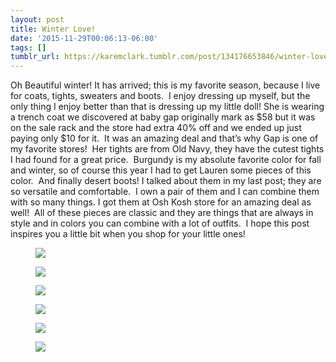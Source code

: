 ```yaml
---
layout: post
title: Winter Love!
date: '2015-11-29T00:06:13-06:00'
tags: []
tumblr_url: https://karemclark.tumblr.com/post/134176653846/winter-love
---
```

Oh Beautiful winter! It has arrived; this is my favorite season, because I live for coats, tights, sweaters and boots. &nbsp;I enjoy dressing up myself, but the only thing I enjoy better than that is dressing up my little doll! She is wearing a trench coat we discovered at baby gap originally mark as $58 but it was on the sale rack and the store had extra 40% off and we ended up just paying only $10 for it. &nbsp;It was an amazing deal and that’s why Gap is one of my favorite stores! &nbsp;Her tights are from Old Navy, they have the cutest tights I had found for a great price. &nbsp;Burgundy is my absolute favorite color for fall and winter, so of course this year I had to get Lauren some pieces of this color. &nbsp;And finally desert boots! I talked about them in my last post; they are so versatile and comfortable. &nbsp;I own a pair of them and I can combine them with so many things. I got them at Osh Kosh store for an amazing deal as well! &nbsp;All of these pieces are classic and they are things that are always in style and in colors you can combine with a lot of outfits. &nbsp;I hope this post inspires you a little bit when you shop for your little ones! &nbsp;

<figure class="tmblr-full" data-orig-height="535" data-orig-width="540" data-orig-src="https://64.media.tumblr.com/b402b470142ca8b7fed57b91ea1053f8/tumblr_inline_nyl4wfLktg1t4qra9_540.jpg"><img src="https://64.media.tumblr.com/b402b470142ca8b7fed57b91ea1053f8/tumblr_inline_nyl4zeg3Kx1t4qra9_540.jpg" data-orig-height="535" data-orig-width="540" data-orig-src="https://64.media.tumblr.com/b402b470142ca8b7fed57b91ea1053f8/tumblr_inline_nyl4wfLktg1t4qra9_540.jpg"></figure><figure class="tmblr-full" data-orig-height="360" data-orig-width="540" data-orig-src="https://64.media.tumblr.com/482b543b6a792deb9e3d3b740d24cd0a/tumblr_inline_nyl4wfxrsB1t4qra9_540.jpg"><img src="https://64.media.tumblr.com/482b543b6a792deb9e3d3b740d24cd0a/tumblr_inline_nyl4zeitIh1t4qra9_540.jpg" data-orig-height="360" data-orig-width="540" data-orig-src="https://64.media.tumblr.com/482b543b6a792deb9e3d3b740d24cd0a/tumblr_inline_nyl4wfxrsB1t4qra9_540.jpg"></figure><figure class="tmblr-full" data-orig-height="360" data-orig-width="540" data-orig-src="https://64.media.tumblr.com/fc9f60372b2bd4a470dd133953f47b99/tumblr_inline_nyl4wf3iS51t4qra9_540.jpg"><img src="https://64.media.tumblr.com/fc9f60372b2bd4a470dd133953f47b99/tumblr_inline_nyl4zfgoeD1t4qra9_540.jpg" data-orig-height="360" data-orig-width="540" data-orig-src="https://64.media.tumblr.com/fc9f60372b2bd4a470dd133953f47b99/tumblr_inline_nyl4wf3iS51t4qra9_540.jpg"></figure><figure class="tmblr-full" data-orig-height="402" data-orig-width="540" data-orig-src="https://64.media.tumblr.com/b849dc547548c1456e5ed90a5d835f9f/tumblr_inline_nyl4wgGfKW1t4qra9_540.jpg"><img src="https://64.media.tumblr.com/b849dc547548c1456e5ed90a5d835f9f/tumblr_inline_nyl4zfJAoX1t4qra9_540.jpg" data-orig-height="402" data-orig-width="540" data-orig-src="https://64.media.tumblr.com/b849dc547548c1456e5ed90a5d835f9f/tumblr_inline_nyl4wgGfKW1t4qra9_540.jpg"></figure><figure class="tmblr-full" data-orig-height="505" data-orig-width="540" data-orig-src="https://64.media.tumblr.com/60d3b8f30be8ad6a419916e9fecf9e85/tumblr_inline_nyl4wg1yfn1t4qra9_540.jpg"><img src="https://64.media.tumblr.com/60d3b8f30be8ad6a419916e9fecf9e85/tumblr_inline_nyl4zgykQ11t4qra9_540.jpg" data-orig-height="505" data-orig-width="540" data-orig-src="https://64.media.tumblr.com/60d3b8f30be8ad6a419916e9fecf9e85/tumblr_inline_nyl4wg1yfn1t4qra9_540.jpg"></figure><figure class="tmblr-full" data-orig-height="360" data-orig-width="540" data-orig-src="https://64.media.tumblr.com/0df78928787d6ec98f4d6099fa5ed423/tumblr_inline_nyl4whq0lh1t4qra9_540.jpg"><img src="https://64.media.tumblr.com/0df78928787d6ec98f4d6099fa5ed423/tumblr_inline_nyl4zgT6Vo1t4qra9_540.jpg" data-orig-height="360" data-orig-width="540" data-orig-src="https://64.media.tumblr.com/0df78928787d6ec98f4d6099fa5ed423/tumblr_inline_nyl4whq0lh1t4qra9_540.jpg"></figure>
